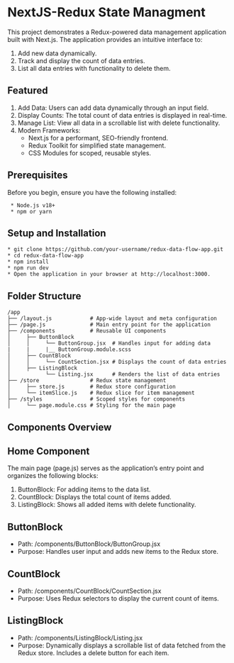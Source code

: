 # NextJS-Redux State Managment

This project demonstrates a Redux-powered data management application built with Next.js. The application provides an intuitive interface to:

1. Add new data dynamically.
2. Track and display the count of data entries.
3. List all data entries with functionality to delete them.

## Featured

1. Add Data: Users can add data dynamically through an input field.
2. Display Counts: The total count of data entries is displayed in real-time.
3. Manage List: View all data in a scrollable list with delete functionality.
4. Modern Frameworks:
   * Next.js for a performant, SEO-friendly frontend.
   * Redux Toolkit for simplified state management.
   * CSS Modules for scoped, reusable styles.

## Prerequisites

Before you begin, ensure you have the following installed:

     * Node.js v18+
     * npm or yarn

## Setup and Installation

    * git clone https://github.com/your-username/redux-data-flow-app.git
    * cd redux-data-flow-app
    * npm install
    * npm run dev
    * Open the application in your browser at http://localhost:3000.

## Folder Structure

    /app
    ├── /layout.js            # App-wide layout and meta configuration
    ├── /page.js              # Main entry point for the application
    ├── /components           # Reusable UI components
    │     ├── ButtonBlock
    │     │     └── ButtonGroup.jsx  # Handles input for adding data
    |     |     |__ ButtonGroup.module.scss
    │     ├── CountBlock
    │     │     └── CountSection.jsx # Displays the count of data entries
    │     ├── ListingBlock
    │           └── Listing.jsx      # Renders the list of data entries
    ├── /store                # Redux state management
    │     ├── store.js        # Redux store configuration
    │     └── itemSlice.js    # Redux slice for item management
    ├── /styles               # Scoped styles for components
    │     └── page.module.css # Styling for the main page

## Components Overview

## Home Component

The main page (page.js) serves as the application’s entry point and organizes the following blocks:

  1. ButtonBlock: For adding items to the data list.
  2. CountBlock: Displays the total count of items added.
  3. ListingBlock: Shows all added items with delete functionality.

## ButtonBlock

* Path: /components/ButtonBlock/ButtonGroup.jsx
* Purpose: Handles user input and adds new items to the Redux store.

## CountBlock

* Path: /components/CountBlock/CountSection.jsx
* Purpose: Uses Redux selectors to display the current count of items.

## ListingBlock

* Path: /components/ListingBlock/Listing.jsx
* Purpose: Dynamically displays a scrollable list of data fetched from the Redux store. Includes a delete button for each item.
